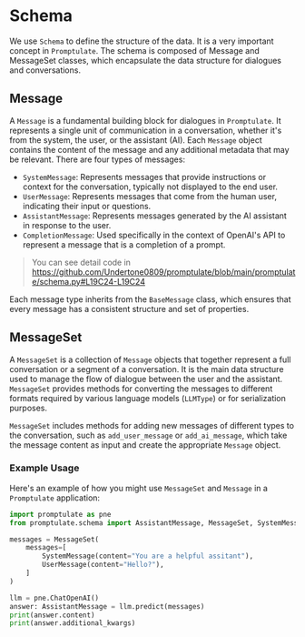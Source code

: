 # Schema

We use `Schema` to define the structure of the data. It is a very important concept in `Promptulate`. The schema is composed of Message and MessageSet classes, which encapsulate the data structure for dialogues and conversations.

## Message

A `Message` is a fundamental building block for dialogues in `Promptulate`. It represents a single unit of communication in a conversation, whether it's from the system, the user, or the assistant (AI). Each `Message` object contains the content of the message and any additional metadata that may be relevant. There are four types of messages:

- `SystemMessage`: Represents messages that provide instructions or context for the conversation, typically not displayed to the end user.
- `UserMessage`: Represents messages that come from the human user, indicating their input or questions.
- `AssistantMessage`: Represents messages generated by the AI assistant in response to the user.
- `CompletionMessage`: Used specifically in the context of OpenAI's API to represent a message that is a completion of a prompt.

> You can see detail code in https://github.com/Undertone0809/promptulate/blob/main/promptulate/schema.py#L19C24-L19C24

Each message type inherits from the `BaseMessage` class, which ensures that every message has a consistent structure and set of properties.

## MessageSet

A `MessageSet` is a collection of `Message` objects that together represent a full conversation or a segment of a conversation. It is the main data structure used to manage the flow of dialogue between the user and the assistant. `MessageSet` provides methods for converting the messages to different formats required by various language models (`LLMType`) or for serialization purposes.

`MessageSet` includes methods for adding new messages of different types to the conversation, such as `add_user_message` or `add_ai_message`, which take the message content as input and create the appropriate `Message` object.

### Example Usage

Here's an example of how you might use `MessageSet` and `Message` in a `Promptulate` application:

```python
import promptulate as pne
from promptulate.schema import AssistantMessage, MessageSet, SystemMessage, UserMessage

messages = MessageSet(
    messages=[
        SystemMessage(content="You are a helpful assitant"),
        UserMessage(content="Hello?"),
    ]
)

llm = pne.ChatOpenAI()
answer: AssistantMessage = llm.predict(messages)
print(answer.content)
print(answer.additional_kwargs)
```

